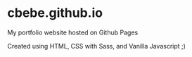 # cbebe.github.io

My portfolio website hosted on Github Pages

Created using HTML, CSS with Sass, and Vanilla Javascript ;)
